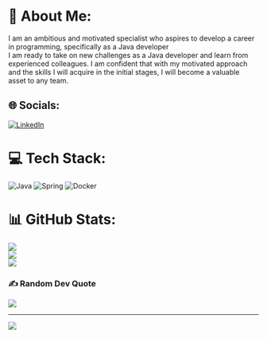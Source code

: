 # 💫 About Me:
I am an ambitious and motivated specialist who aspires to develop a career in programming, specifically as a Java developer<br>I am ready to take on new challenges as a Java developer and learn from experienced colleagues. I am confident that with my motivated approach and the skills I will acquire in the initial stages, I will become a valuable asset to any team.<br>


## 🌐 Socials:
[![LinkedIn](https://img.shields.io/badge/LinkedIn-%230077B5.svg?logo=linkedin&logoColor=white)](www.linkedin.com/in/дмитро-гашук-b13603183) 

# 💻 Tech Stack:
![Java](https://img.shields.io/badge/java-%23ED8B00.svg?style=for-the-badge&logo=java&logoColor=white) ![Spring](https://img.shields.io/badge/spring-%236DB33F.svg?style=for-the-badge&logo=spring&logoColor=white) ![Docker](https://img.shields.io/badge/docker-%230db7ed.svg?style=for-the-badge&logo=docker&logoColor=white)
# 📊 GitHub Stats:
![](https://github-readme-stats.vercel.app/api?username=dmitrijgashuk&theme=dark&hide_border=false&include_all_commits=true&count_private=false)<br/>
![](https://github-readme-streak-stats.herokuapp.com/?user=dmitrijgashuk&theme=dark&hide_border=false)<br/>
![](https://github-readme-stats.vercel.app/api/top-langs/?username=dmitrijgashuk&theme=dark&hide_border=false&include_all_commits=true&count_private=false&layout=compact)

### ✍️ Random Dev Quote
![](https://quotes-github-readme.vercel.app/api?type=horizontal&theme=radical)

---
[![](https://visitcount.itsvg.in/api?id=dmitrijgashuk&icon=0&color=0)](https://visitcount.itsvg.in)

